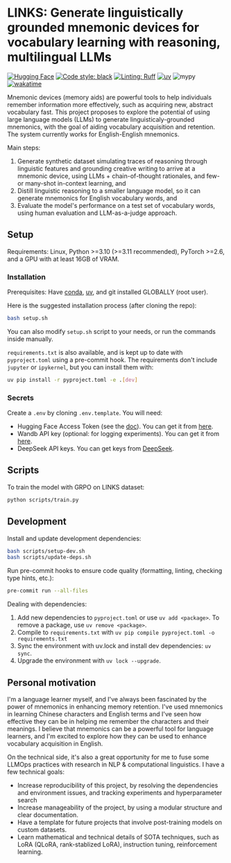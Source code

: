 # LINKS: Generate linguistically grounded mnemonic devices for vocabulary learning with reasoning, multilingual LLMs

[![Hugging Face](https://img.shields.io/badge/Hugging%20Face-FFD21E?logo=huggingface&logoColor=000)](https://huggingface.co/collections/chiffonng/mnemonic-generation-67563a0a1ab91e84e9827579)
[![Code style: black](https://img.shields.io/badge/code%20style-black-000000.svg)](https://github.com/psf/black)
[![Linting: Ruff](https://img.shields.io/endpoint?url=https://raw.githubusercontent.com/charliermarsh/ruff/main/assets/badge/v2.json)](https://github.com/astral-sh/ruff) [![uv](https://img.shields.io/endpoint?url=https://raw.githubusercontent.com/astral-sh/uv/main/assets/badge/v0.json)](https://github.com/astral-sh/uv) ![mypy](https://img.shields.io/badge/type%20checked-mypy-039dfc) [![wakatime](https://wakatime.com/badge/user/8256474a-d9a4-40f0-8879-659cd7b79a98/project/8890bf24-8c9d-4cb7-a5d1-bd438039c365.svg)](https://wakatime.com/badge/user/8256474a-d9a4-40f0-8879-659cd7b79a98/project/8890bf24-8c9d-4cb7-a5d1-bd438039c365)

Mnemonic devices (memory aids) are powerful tools to help individuals remember information more effectively, such as acquiring new, abstract vocabulary fast. This project proposes to explore the potential of using large language models (LLMs) to generate linguisticaly-grounded mnemonics, with the goal of aiding vocabulary acquisition and retention. The system currently works for English-English mnemonics.

Main steps:

1. Generate synthetic dataset simulating traces of reasoning through linguistic features and grounding creative writing to arrive at a mnemonic device, using LLMs + chain-of-thought rationales, and few- or many-shot in-context learning, and
2. Distill linguistic reasoning to a smaller language model, so it can generate mnemonics for English vocabulary words, and
3. Evaluate the model's performance on a test set of vocabulary words, using human evaluation and LLM-as-a-judge approach.

## Setup

Requirements: Linux, Python >=3.10 (>=3.11 recommended), PyTorch >=2.6, and a GPU with at least 16GB of VRAM.

### Installation

Prerequisites: Have [conda](https://docs.conda.io/projects/conda/en/latest/user-guide/install/index.html), [uv](https://docs.astral.sh/uv/), and git installed GLOBALLY (root user).

Here is the suggested installation process (after cloning the repo):

```bash
bash setup.sh
```

You can also modify `setup.sh` script to your needs, or run the commands inside manually.

`requirements.txt` is also available, and is kept up to date with `pyproject.toml` using a pre-commit hook. The requirements don't include `jupyter` or `ipykernel`, but you can install them with:

```bash
uv pip install -r pyproject.toml -e .[dev]
```

### Secrets

Create a `.env` by cloning `.env.template`. You will need:

- Hugging Face Access Token (see the [doc](https://huggingface.co/docs/hub/en/security-tokens)). You can get it from [here](https://huggingface.co/settings/token).
- Wandb API key (optional: for logging experiments). You can get it from [here](https://wandb.ai/authorize).
- DeepSeek API keys. You can get keys from [DeepSeek](https://platform.deepseek.com/api_keys).

## Scripts

To train the model with GRPO on LINKS dataset:

```bash
python scripts/train.py
```

## Development

Install and update development dependencies:

```bash
bash scripts/setup-dev.sh
bash scripts/update-deps.sh
```

Run pre-commit hooks to ensure code quality (formatting, linting, checking type hints, etc.):

```bash
pre-commit run --all-files
```

Dealing with dependencies:

1. Add new dependencies to `pyproject.toml` or use `uv add <package>`. To remove a package, use `uv remove <package>`.
2. Compile to `requirements.txt` with `uv pip compile pyproject.toml -o requirements.txt`
3. Sync the environment with uv.lock and install dev dependencies: `uv sync`.
4. Upgrade the environment with `uv lock --upgrade`.

## Personal motivation

I'm a language learner myself, and I've always been fascinated by the power of mnemonics in enhancing memory retention. I've used mnemonics in learning Chinese characters and English terms and I've seen how effective they can be in helping me remember the characters and their meanings. I believe that mnemonics can be a powerful tool for language learners, and I'm excited to explore how they can be used to enhance vocabulary acquisition in English.

On the technical side, it's also a great opportunity for me to fuse some LLMOps practices with research in NLP & computational linguistics. I have a few technical goals:

- Increase reproducibility of this project, by resolving the dependencies and environment issues, and tracking experiments and hyperparameter search
- Increase manageability of the project, by using a modular structure and clear documentation.
- Have a template for future projects that involve post-training models on custom datasets.
- Learn mathematical and technical details of SOTA techniques, such as LoRA (QLoRA, rank-stablized LoRA), instruction tuning, reinforcement learning.
